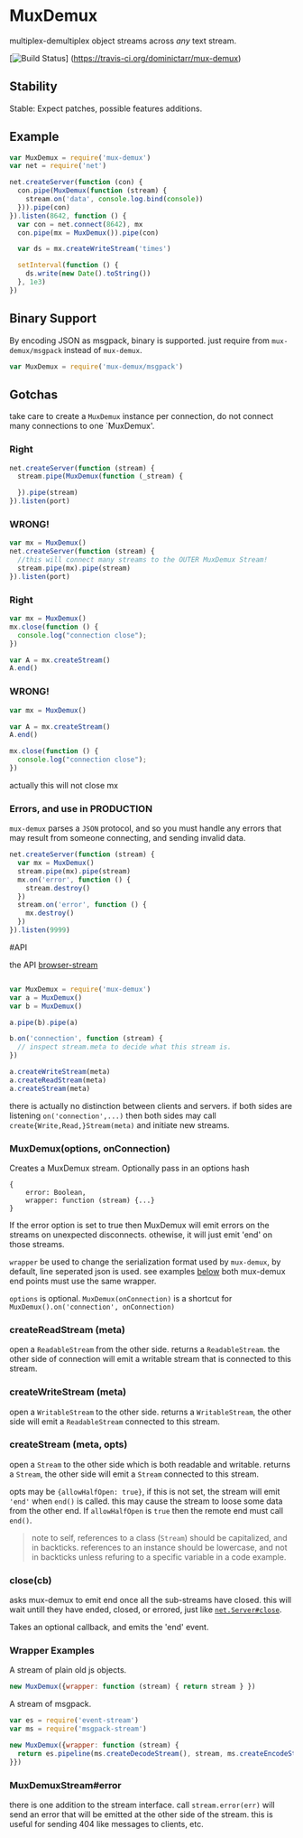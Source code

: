 # MuxDemux

multiplex-demultiplex object streams across _any_ text stream.

[![Build Status](https://travis-ci.org/dominictarr/mux-demux.png)]
  (https://travis-ci.org/dominictarr/mux-demux)

## Stability

Stable: Expect patches, possible features additions.

## Example

``` js
var MuxDemux = require('mux-demux')
var net = require('net')

net.createServer(function (con) {
  con.pipe(MuxDemux(function (stream) {
    stream.on('data', console.log.bind(console))
  })).pipe(con)
}).listen(8642, function () {
  var con = net.connect(8642), mx
  con.pipe(mx = MuxDemux()).pipe(con)

  var ds = mx.createWriteStream('times')

  setInterval(function () {
    ds.write(new Date().toString())
  }, 1e3)
})
```

## Binary Support

By encoding JSON as msgpack, binary is supported.
just require from `mux-demux/msgpack` instead of `mux-demux`.

``` js
var MuxDemux = require('mux-demux/msgpack')
```

## Gotchas

take care to create a `MuxDemux` instance per connection,
do not connect many connections to one `MuxDemux'.

### Right

``` js
net.createServer(function (stream) {
  stream.pipe(MuxDemux(function (_stream) {

  }).pipe(stream)
}).listen(port)
```

### WRONG!
``` js
var mx = MuxDemux()
net.createServer(function (stream) {
  //this will connect many streams to the OUTER MuxDemux Stream!
  stream.pipe(mx).pipe(stream)
}).listen(port)
```
### Right

``` js
var mx = MuxDemux()
mx.close(function () {
  console.log("connection close");
})

var A = mx.createStream()
A.end()
```

### WRONG!
``` js
var mx = MuxDemux()

var A = mx.createStream()
A.end()

mx.close(function () {
  console.log("connection close");
})
```
actually this will not close mx

### Errors, and use in PRODUCTION

`mux-demux` parses a `JSON` protocol, and so you must handle any errors
that may result from someone connecting, and sending invalid data.

``` js
net.createServer(function (stream) {
  var mx = MuxDemux()
  stream.pipe(mx).pipe(stream)
  mx.on('error', function () {
    stream.destroy()
  })
  stream.on('error', function () {
    mx.destroy()
  })
}).listen(9999)
```

#API

the API [browser-stream](http://github.com/dominictarr/browser-stream#api)

``` js

var MuxDemux = require('mux-demux')
var a = MuxDemux()
var b = MuxDemux()

a.pipe(b).pipe(a)

b.on('connection', function (stream) {
  // inspect stream.meta to decide what this stream is.
})

a.createWriteStream(meta)
a.createReadStream(meta)
a.createStream(meta)

```
there is actually no distinction between clients and servers.
if both sides are listening `on('connection',...)` then both sides may call `create{Write,Read,}Stream(meta)` and initiate new streams.

### MuxDemux(options, onConnection)

Creates a MuxDemux stream. Optionally pass in an options hash

    {
        error: Boolean,
        wrapper: function (stream) {...}
    }

If the error option is set to true  then MuxDemux will emit errors on the
streams on unexpected disconnects. othewise, it will just emit 'end' on those streams.

`wrapper` be used to change the serialization format used by `mux-demux`,
by default, line seperated json is used. see examples [below](#wrapper_examples)
both mux-demux end points must use the same wrapper.

`options` is optional. `MuxDemux(onConnection)` is a shortcut
for `MuxDemux().on('connection', onConnection)`

### createReadStream (meta)

open a `ReadableStream` from the other side.
returns a `ReadableStream`.
the other side of connection will emit a writable stream that is connected to this stream.

### createWriteStream (meta)

open a `WritableStream` to the other side.
returns a `WritableStream`, the other side will emit a `ReadableStream` connected to this stream.

### createStream (meta, opts)

open a `Stream` to the other side which is both readable and writable.
returns a `Stream`, the other side will emit a `Stream` connected to this stream.

opts may be `{allowHalfOpen: true}`, if this is not set, the stream will emit
`'end'` when `end()` is called. this may cause the stream to loose some data
from the other end. If `allowHalfOpen` is `true` then the remote end must call `end()`.

> note to self, references to a class (`Stream`) should be capitalized, and in backticks.
> references to an instance should be lowercase, and not in backticks unless refuring to
> a specific variable in a code example.

### close(cb)

asks mux-demux to emit end once all the sub-streams have closed.
this will wait untill they have ended, closed, or errored, just like
[`net.Server#close`](http://nodejs.org/api/net.html#net_server_close_cb).

Takes an optional callback, and emits the 'end' event.

### Wrapper Examples

A stream of plain old js objects.

``` js
new MuxDemux({wrapper: function (stream) { return stream } })
```

A stream of msgpack.

``` js
var es = require('event-stream')
var ms = require('msgpack-stream')

new MuxDemux({wrapper: function (stream) {
  return es.pipeline(ms.createDecodeStream(), stream, ms.createEncodeStream())
}})

```

### MuxDemuxStream#error

there is one addition to the stream interface. call `stream.error(err)`
will send an error that will be emitted at the other side of the stream.
this is useful for sending 404 like messages to clients, etc.
